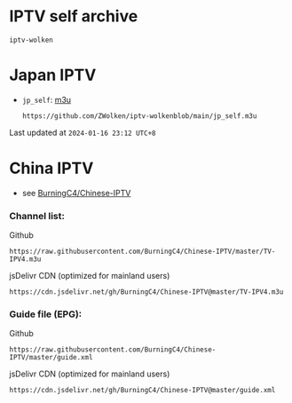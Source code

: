 # IPTV self archive
`iptv-wolken`

# Japan IPTV
* `jp_self`: [m3u](https://github.com/ZWolken/iptv-wolkenblob/main/jp_self.m3u)

	```
	https://github.com/ZWolken/iptv-wolkenblob/main/jp_self.m3u
	```

Last updated at `2024-01-16 23:12 UTC+8`

# China IPTV
* see [BurningC4/Chinese-IPTV](https://github.com/BurningC4/Chinese-IPTV)

### Channel list:
Github
```
https://raw.githubusercontent.com/BurningC4/Chinese-IPTV/master/TV-IPV4.m3u
```
jsDelivr CDN (optimized for mainland users) 
```
https://cdn.jsdelivr.net/gh/BurningC4/Chinese-IPTV@master/TV-IPV4.m3u
```
### Guide file (EPG):
Github
```
https://raw.githubusercontent.com/BurningC4/Chinese-IPTV/master/guide.xml
```
jsDelivr CDN (optimized for mainland users) 
```
https://cdn.jsdelivr.net/gh/BurningC4/Chinese-IPTV@master/guide.xml
```

